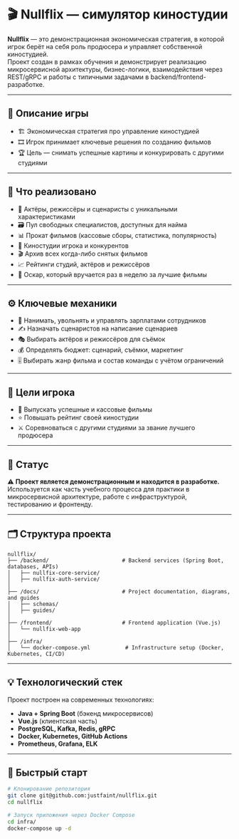 # 🎬 Nullflix — симулятор киностудии

**Nullflix** — это демонстрационная экономическая стратегия, в которой игрок берёт на себя роль продюсера и управляет собственной киностудией.  
Проект создан в рамках обучения и демонстрирует реализацию микросервисной архитектуры, бизнес-логики, взаимодействия через REST/gRPC и работы с типичными задачами в backend/frontend-разработке.

---

## 🧩 Описание игры

- 🏗️ Экономическая стратегия про управление киностудией
- 🎞️ Игрок принимает ключевые решения по созданию фильмов
- 🏆 Цель — снимать успешные картины и конкурировать с другими студиями

---

## 🧠 Что реализовано

- 👥 Актёры, режиссёры и сценаристы с уникальными характеристиками
- 🗃️ Пул свободных специалистов, доступных для найма
- 📊 Прокат фильмов (кассовые сборы, статистика, популярность)
- 🏢 Киностудии игрока и конкурентов
- 🎬 Архив всех когда-либо снятых фильмов
- 📈 Рейтинги студий, актёров и режиссёров
- 🥇 Оскар, который вручается раз в неделю за лучшие фильмы

---

## ⚙️ Ключевые механики

- 📌 Нанимать, увольнять и управлять зарплатами сотрудников
- ✍️ Назначать сценаристов на написание сценариев
- 🎭 Выбирать актёров и режиссёров для съёмок
- 💰 Определять бюджет: сценарий, съёмки, маркетинг
- 🎚️ Выбирать жанр фильма и состав команды с учётом ограничений

---

## 🎯 Цели игрока

- 🎥 Выпускать успешные и кассовые фильмы
- ⭐ Повышать рейтинг своей киностудии
- ⚔️ Соревноваться с другими студиями за звание лучшего продюсера

---

## 🧪 Статус
⚠️ **Проект является демонстрационным и находится в разработке.**  
Используется как часть учебного процесса для практики в микросервисной архитектуре, работе с инфраструктурой, тестированию и фронтенду.

---

## 🗂️ Структура проекта
```
nullflix/
├── /backend/                       # Backend services (Spring Boot, databases, APIs)
│   ├── nullfix-core-service/
│   ├── nullfix-auth-service/
│
├── /docs/                          # Project documentation, diagrams, and guides
│   ├── schemas/
│   ├── guides/
│
├── /frontend/                      # Frontend application (Vue.js)
│   └── nullfix-web-app
│
├── /infra/
│   └── docker-compose.yml           # Infrastructure setup (Docker, Kubernetes, CI/CD)
```
---

## 💡 Технологический стек

Проект построен на современных технологиях:
- **Java + Spring Boot** (бэкенд микросервисов)
- **Vue.js** (клиентская часть)
- **PostgreSQL, Kafka, Redis, gRPC**
- **Docker, Kubernetes, GitHub Actions**
- **Prometheus, Grafana, ELK**

---

## 🚀 Быстрый старт
```bash
# Клонирование репозитория
git clone git@github.com:justfaint/nullflix.git
cd nullflix

# Запуск приложения через Docker Compose
cd infra/
docker-compose up -d
